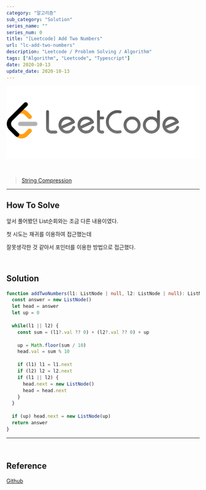 ```yaml
---
category: "알고리즘"
sub_category: "Solution"
series_name: ""
series_num: 0
title: "[Leetcode] Add Two Numbers"
url: "lc-add-two-numbers"
description: "Leetcode / Problem Solving / Algorithm"
tags: ["Algorithm", "Leetcode", "Typescript"]
date: 2020-10-13
update_date: 2020-10-13
---
```


![](https://raw.githubusercontent.com/akasai/Algorithm-Solutions/master/Leetcode/leetcode-logo.png)

<br>

> [String Compression](https://leetcode.com/problems/add-two-numbers)

***

## How To Solve

앞서 풀어봤던 List순회와는 조금 다른 내용이였다.

첫 시도는 재귀를 이용하여 접근했는데

잘못생각한 것 같아서 포인터를 이용한 방법으로 접근했다.

<br>

## Solution

```typescript
function addTwoNumbers(l1: ListNode | null, l2: ListNode | null): ListNode | null {
  const answer = new ListNode()
  let head = answer
  let up = 0
  
  while(l1 || l2) {
    const sum = (l1?.val ?? 0) + (l2?.val ?? 0) + up

    up = Math.floor(sum / 10)
    head.val = sum % 10

    if (l1) l1 = l1.next
    if (l2) l2 = l2.next
    if (l1 || l2) {
      head.next = new ListNode()
      head = head.next
    }
  }
  
  if (up) head.next = new ListNode(up)
  return answer
}
```

***

<br>

## Reference

<span class="reference">

[Github](https://github.com/akasai/Algorithm-Solutions/blob/master/Leetcode/Solution/26.Add_Two_Numbers.ts)

</span>
